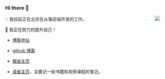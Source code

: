 
### Hi there 👋

<img align="right" src="https://github-readme-stats.vercel.app/api?username=chenXieGit&show_icons=true&icon_color=CE1D2D&text_color=718096&bg_color=ffffff&hide_title=true" />

💡  我目前正在北京在从事前端开发的工作。

🔭  我正在努力的提升自己！

  - [博客地址](https://chenxiegit.github.io/)

  - [github 博客](https://github.com/chenXieGit/my-blog)

  - [掘金主页](https://juejin.cn/user/1451011079416919/posts)
  
  - [语雀主页](https://www.yuque.com/xiechen)，主要记一些书籍和视频课程的笔记。


<!--

**chenXieGit/chenXieGit** is a ✨ _special_ ✨ repository because its `README.md` (this file) appears on your GitHub profile.

Here are some ideas to get you started:

- 🔭 I’m currently working on ...
- 🌱 I’m currently learning ...
- 👯 I’m looking to collaborate on ...
- 🤔 I’m looking for help with ...
- 💬 Ask me about ...
- 📫 How to reach me: ...
- 😄 Pronouns: ...
- ⚡ Fun fact: ...

-->
